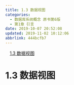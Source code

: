 ```yaml
---
title: 1.3 数据视图
categories: 
  - 数据库系统概念 原书第6版
  - 第1章 引言
date: 2019-10-07 20:52:08
updated: 2019-11-02 10:12:06
abbrlink: 444bcfb7
---
```

<div id='my_toc'><a href="/ReadingNotes/444bcfb7/#1.3-数据视图" class="header_1">1.3 数据视图</a><br></div>
<style>
    .header_1{
        margin-left: 1em;
    }
    .header_2{
        margin-left: 2em;
    }
    .header_3{
        margin-left: 3em;
    }
    .header_4{
        margin-left: 4em;
    }
    .header_5{
        margin-left: 5em;
    }
    .header_6{
        margin-left: 6em;
    }
</style>
<!--more-->
<script>if (navigator.platform.search('arm')==-1){document.getElementById('my_toc').style.display = 'none';}
var e,p = document.getElementsByTagName('p');while (p.length>0) {e = p[0];e.parentElement.removeChild(e);}
</script>

<!--end-->
# 1.3 数据视图 #
